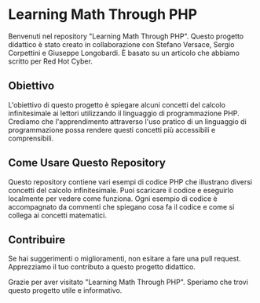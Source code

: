 # Learning Math Through PHP

Benvenuti nel repository "Learning Math Through PHP". Questo progetto didattico è stato creato in collaborazione con Stefano Versace, Sergio Corpettini e Giuseppe Longobardi. È basato su un articolo che abbiamo scritto per Red Hot Cyber.

## Obiettivo

L'obiettivo di questo progetto è spiegare alcuni concetti del calcolo infinitesimale ai lettori utilizzando il linguaggio di programmazione PHP. Crediamo che l'apprendimento attraverso l'uso pratico di un linguaggio di programmazione possa rendere questi concetti più accessibili e comprensibili.

## Come Usare Questo Repository

Questo repository contiene vari esempi di codice PHP che illustrano diversi concetti del calcolo infinitesimale. Puoi scaricare il codice e eseguirlo localmente per vedere come funziona. Ogni esempio di codice è accompagnato da commenti che spiegano cosa fa il codice e come si collega ai concetti matematici.

## Contribuire

Se hai suggerimenti o miglioramenti, non esitare a fare una pull request. Apprezziamo il tuo contributo a questo progetto didattico.

Grazie per aver visitato "Learning Math Through PHP". Speriamo che trovi questo progetto utile e informativo.
